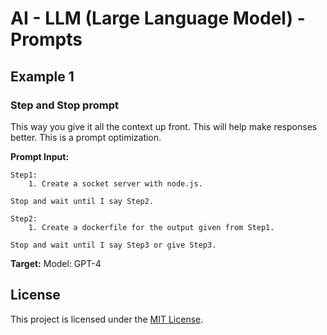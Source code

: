 
# AI - LLM (Large Language Model) - Prompts

## Example 1
### Step and Stop prompt

This way you give it all the context up front. This will help make responses better.
This is a prompt optimization.

**Prompt Input:**
```
Step1: 
    1. Create a socket server with node.js.

Stop and wait until I say Step2.

Step2:
    1. Create a dockerfile for the output given from Step1.

Stop and wait until I say Step3 or give Step3.
```

**Target:** Model: GPT-4

## License

This project is licensed under the [MIT License](LICENSE).